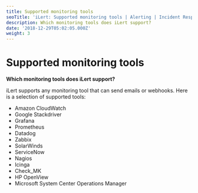 ```yaml
---
title: Supported monitoring tools
seoTitle: 'iLert: Supported monitoring tools | Alerting | Incident Response | Uptime'
description: Which monitoring tools does iLert support?
date: '2018-12-29T05:02:05.000Z'
weight: 3
---
```


# Supported monitoring tools

**Which monitoring tools does iLert support?**

iLert supports any monitoring tool that can send emails or webhooks. Here is a selection of supported tools:

* Amazon CloudWatch
* Google Stackdriver
* Grafana
* Prometheus
* Datadog
* Zabbix
* SolarWinds
* ServiceNow
* Nagios
* Icinga
* Check\_MK
* HP OpenView
* Microsoft System Center Operations Manager

